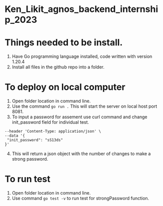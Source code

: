 # Ken_Likit_agnos_backend_internship_2023

# Things needed to be install.  
1. Have Go programming language installed, code written with version 1.20.4
2. Install all files in the github repo into a folder.

# To deploy on local computer
1. Open folder location in command line.
2. Use the command `go run .` This will start the server on local host port 8081.
3. To input a password for assement use curl command and change init_password field for individual test.
```curl --location 'http://localhost:8081/passwordValidation' \
--header 'Content-Type: application/json' \
--data '{
 "init_password": "sS13ds"
}'
```
4. This will return a json object with the number of changes to make a strong password.

# To run test
1. Open folder location in command line.
2. Use command `go test -v` to run test for strongPassword function. 
